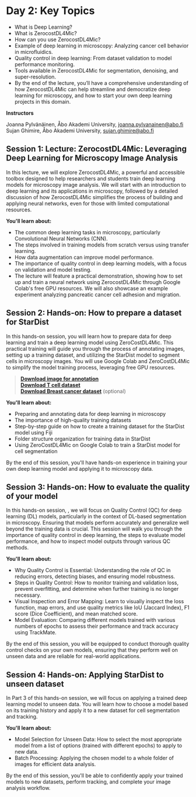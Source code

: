 # Day 2: Key Topics

- What is Deep Learning?
- What is ZerocostDL4Mic?
- How can you use ZerocostDL4Mic?
- Example of deep learning in microscopy: Analyzing cancer cell behavior in microfluidics.
- Quality control in deep learning: From dataset validation to model performance monitoring.
- Tools available in ZerocostDL4Mic for segmentation, denoising, and super-resolution.
- By the end of the lecture, you’ll have a comprehensive understanding of how ZerocostDL4Mic can help streamline and democratize deep learning for microscopy, and how to start your own deep learning projects in this domain.

**Instructors** 

Joanna Pylvänäinen, Åbo Akademi University, joanna.pylvanainen@abo.fi <br /> Sujan Ghimire, Åbo Akademi University, sujan.ghimire@abo.fi

## Session 1: Lecture: ZerocostDL4Mic: Leveraging Deep Learning for Microscopy Image Analysis

In this lecture, we will explore ZerocostDL4Mic, a powerful and accessible toolbox designed to help researchers and students train deep learning models for microscopy image analysis. We will start with an introduction to deep learning and its applications in microscopy, followed by a detailed discussion of how ZerocostDL4Mic simplifies the process of building and applying neural networks, even for those with limited computational resources.

**You'll learn about:**

- The common deep learning tasks in microscopy, particularly Convolutional Neural Networks (CNN).
- The steps involved in training models from scratch versus using transfer learning.
- How data augmentation can improve model performance.
- The importance of quality control in deep learning models, with a focus on validation and model testing.
- The lecture will feature a practical demonstration, showing how to set up and train a neural network using ZerocostDL4Mic through Google Colab's free GPU resources. We will also showcase an example experiment analyzing pancreatic cancer cell adhesion and migration.

## Session 2: Hands-on: How to prepare a dataset for StarDist

In this hands-on session, you will learn how to prepare data for deep learning and train a deep learning model using ZeroCostDL4Mic. This practical training will guide you through the process of annotating images, setting up a training dataset, and utilizing the StarDist model to segment cells in microscopy images. You will use Google Colab and ZeroCostDL4Mic to simplify the model training process, leveraging free GPU resources.

> **[Download image for annotation](https://drive.google.com/file/d/1FU4nRPN_vD2uP5bvoc05KnmA4ZPmgagy/view?usp=drive_link)** <br />
> **[Download T cell dataset](https://drive.google.com/drive/folders/16_z9sDaI7mlteWcOZJcTWPT0lx-GldMK?usp=drive_link)** <br />
> **[Download Breast cancer dataset](https://drive.google.com/drive/folders/1N5l_wKl4gD6SPQUJE7bb1sC7I8VQAX4Q?usp=drive_link)** (optional)

**You'll learn about:**

- Preparing and annotating data for deep learning in microscopy
- The importance of high-quality training datasets
- Step-by-step guide on how to create a training dataset for the StarDist model using Fiji
- Folder structure organization for training data in StarDist
- Using ZeroCostDL4Mic on Google Colab to train a StarDist model for cell segmentation

By the end of this session, you'll have hands-on experience in training your own deep learning model and applying it to microscopy data.

## Session 3: Hands-on: How to evaluate the quality of your model

In this hands-on session, , we will focus on Quality Control (QC) for deep learning (DL) models, particularly in the context of DL-based segmentation in microscopy. Ensuring that models perform accurately and generalize well beyond the training data is crucial. This session will walk you through the importance of quality control in deep learning, the steps to evaluate model performance, and how to inspect model outputs through various QC methods.

**You'll learn about:**

- Why Quality Control is Essential: Understanding the role of QC in reducing errors, detecting biases, and ensuring model robustness.
- Steps in Quality Control: How to monitor training and validation loss, prevent overfitting, and determine when further training is no longer necessary.
- Visual Inspection and Error Mapping: Learn to visually inspect the loss function, map errors, and use quality metrics like IoU (Jaccard Index), F1 score (Dice Coefficient), and mean matched score.
- Model Evaluation: Comparing different models trained with various numbers of epochs to assess their performance and track accuracy using TrackMate.

By the end of this session, you will be equipped to conduct thorough quality control checks on your own models, ensuring that they perform well on unseen data and are reliable for real-world applications.

## Session 4: Hands-on: Applying StarDist to unseen dataset

In Part 3 of this hands-on session, we will focus on applying a trained deep learning model to unseen data. You will learn how to choose a model based on its training history and apply it to a new dataset for cell segmentation and tracking. 

**You'll learn about:**

- Model Selection for Unseen Data: How to select the most appropriate model from a list of options (trained with different epochs) to apply to new data.
- Batch Processing: Applying the chosen model to a whole folder of images for efficient data analysis.

By the end of this session, you'll be able to confidently apply your trained models to new datasets, perform tracking, and complete your image analysis workflow.



